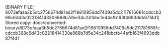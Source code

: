 [BINARY FILE: 8073efaaa3b5dc2756674d81ad2f19810956dd7409a5dc2117816681ccdccb368c6d43c02218414330e868b7d5e34c241bbcfe44efb163f4693ddb87f4d1]
Stored copy: docs/converted-binary/8073efaaa3b5dc2756674d81ad2f19810956dd7409a5dc2117816681ccdccb368c6d43c02218414330e868b7d5e34c241bbcfe44efb163f4693ddb87f4d1
